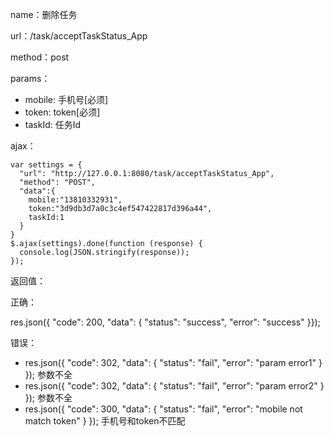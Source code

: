 name：删除任务

url：/task/acceptTaskStatus_App

method：post

params：

* mobile: 手机号[必须]
* token: token[必须]
* taskId: 任务Id

ajax：

```
var settings = {
  "url": "http://127.0.0.1:8080/task/acceptTaskStatus_App",
  "method": "POST",
  "data":{
  	mobile:"13810332931",
  	token:"3d9db3d7a0c3c4ef547422817d396a44",
  	taskId:1
  }
}
$.ajax(settings).done(function (response) {
  console.log(JSON.stringify(response));
});
```

返回值：

正确：

res.json({ "code": 200, "data": { "status": "success", "error": "success" }}); 


错误：

* res.json({ "code": 302, "data": { "status": "fail", "error": "param error1" } }); 参数不全
* res.json({ "code": 302, "data": { "status": "fail", "error": "param error2" } }); 参数不全
* res.json({ "code": 300, "data": { "status": "fail", "error": "mobile not match token" } }); 手机号和token不匹配

